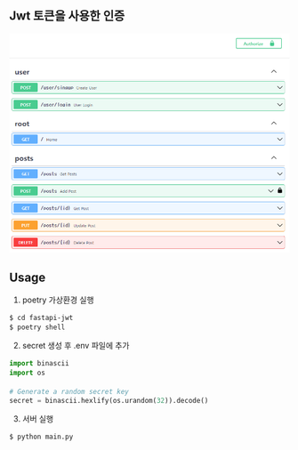 ## Jwt 토큰을 사용한 인증

<img src="./images/img-1.png">


## Usage

1. poetry 가상환경 실행
```bash
$ cd fastapi-jwt
$ poetry shell
```

2. secret 생성 후 .env 파일에 추가

```python
import binascii
import os

# Generate a random secret key
secret = binascii.hexlify(os.urandom(32)).decode()
```

3. 서버 실행
```bash
$ python main.py
```